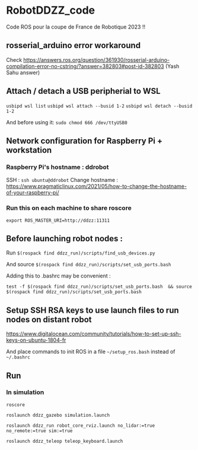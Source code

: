 # RobotDDZZ_code
Code ROS pour la coupe de France de Robotique 2023 !!

## rosserial_arduino error workaround
Check https://answers.ros.org/question/361930/rosserial-arduino-compilation-error-no-cstring/?answer=382803#post-id-382803 (Yash Sahu answer)


## Attach / detach a USB peripherial to WSL
```usbipd wsl list```
```usbipd wsl attach --busid 1-2```
```usbipd wsl detach --busid 1-2```

And before using it:
```sudo chmod 666 /dev/ttyUSB0```

## Network configuration for Raspberry Pi + workstation

### Raspberry Pi's hostname : ddrobot
SSH  : ```ssh ubuntu@ddrobot```
Change hostname : https://www.pragmaticlinux.com/2021/05/how-to-change-the-hostname-of-your-raspberry-pi/

### Run this on each machine to share roscore
```export ROS_MASTER_URI=http://ddzz:11311```

## Before launching robot nodes :

Run ```$(rospack find ddzz_run)/scripts/find_usb_devices.py```

And source ```$(rospack find ddzz_run)/scripts/set_usb_ports.bash```

Adding this to .bashrc may be convenient : 

```test -f $(rospack find ddzz_run)/scripts/set_usb_ports.bash  && source $(rospack find ddzz_run)/scripts/set_usb_ports.bash```

## Setup SSH RSA keys to use launch files to run nodes on distant robot
https://www.digitalocean.com/community/tutorials/how-to-set-up-ssh-keys-on-ubuntu-1804-fr

And place commands to init ROS in a file ```~/setup_ros.bash``` instead of ```~/.bashrc```

## Run

### In simulation
```roscore```

```roslaunch ddzz_gazebo simulation.launch```

```roslaunch ddzz_run robot_core_rviz.launch no_lidar:=true no_remote:=true sim:=true```

```roslaunch ddzz_teleop teleop_keyboard.launch```